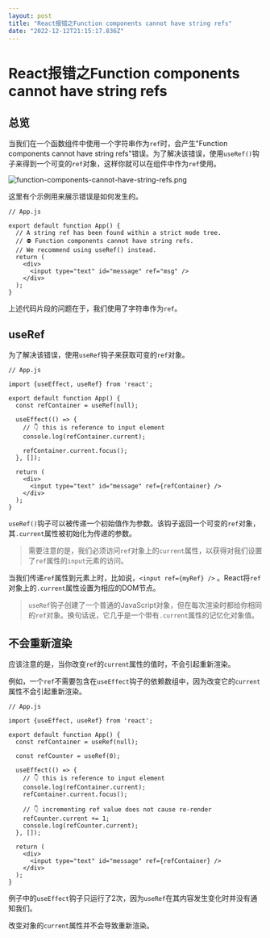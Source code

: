 ```yaml
---
layout: post
title: "React报错之Function components cannot have string refs"
date: "2022-12-12T21:15:17.836Z"
---
```

React报错之Function components cannot have string refs
===================================================

总览
--

当我们在一个函数组件中使用一个字符串作为`ref`时，会产生"Function components cannot have string refs"错误。为了解决该错误，使用`useRef()`钩子来得到一个可变的`ref`对象，这样你就可以在组件中作为`ref`使用。

![function-components-cannot-have-string-refs.png](https://p6-juejin.byteimg.com/tos-cn-i-k3u1fbpfcp/5d55ff6606924b699a0de07a6d2792e4~tplv-k3u1fbpfcp-watermark.image?)

这里有个示例用来展示错误是如何发生的。

    // App.js
    
    export default function App() {
      // A string ref has been found within a strict mode tree.
      // ⛔️ Function components cannot have string refs.
      // We recommend using useRef() instead.
      return (
        <div>
          <input type="text" id="message" ref="msg" />
        </div>
      );
    }
    

上述代码片段的问题在于，我们使用了字符串作为`ref`。

useRef
------

为了解决该错误，使用`useRef`钩子来获取可变的`ref`对象。

    // App.js
    
    import {useEffect, useRef} from 'react';
    
    export default function App() {
      const refContainer = useRef(null);
    
      useEffect(() => {
        // 👇️ this is reference to input element
        console.log(refContainer.current);
    
        refContainer.current.focus();
      }, []);
    
      return (
        <div>
          <input type="text" id="message" ref={refContainer} />
        </div>
      );
    }
    

`useRef()`钩子可以被传递一个初始值作为参数。该钩子返回一个可变的`ref`对象，其`.current`属性被初始化为传递的参数。

> 需要注意的是，我们必须访问`ref`对象上的`current`属性，以获得对我们设置了`ref`属性的`input`元素的访问。

当我们传递`ref`属性到元素上时，比如说，`<input ref={myRef} />` 。React将`ref`对象上的`.current`属性设置为相应的DOM节点。

> `useRef`钩子创建了一个普通的JavaScript对象，但在每次渲染时都给你相同的`ref`对象。换句话说，它几乎是一个带有`.current`属性的记忆化对象值。

不会重新渲染
------

应该注意的是，当你改变`ref`的`current`属性的值时，不会引起重新渲染。

例如，一个`ref`不需要包含在`useEffect`钩子的依赖数组中，因为改变它的`current`属性不会引起重新渲染。

    // App.js
    
    import {useEffect, useRef} from 'react';
    
    export default function App() {
      const refContainer = useRef(null);
    
      const refCounter = useRef(0);
    
      useEffect(() => {
        // 👇️ this is reference to input element
        console.log(refContainer.current);
        refContainer.current.focus();
    
        // 👇️ incrementing ref value does not cause re-render
        refCounter.current += 1;
        console.log(refCounter.current);
      }, []);
    
      return (
        <div>
          <input type="text" id="message" ref={refContainer} />
        </div>
      );
    }
    

例子中的`useEffect`钩子只运行了2次，因为`useRef`在其内容发生变化时并没有通知我们。

改变对象的`current`属性并不会导致重新渲染。